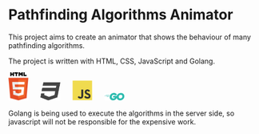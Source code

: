 # Pathfinding Algorithms Animator
This project aims to create an animator that shows the behaviour of many pathfinding algorithms.

The project is written with HTML, CSS, JavaScript and Golang.
<div float="left">
    <img src="readme_files/html.svg" width=40 style="margin-right: 20px">
    <img src="readme_files/css.svg" width=40 style="margin-right: 20px">
    <img src="readme_files/javascript.svg" width=40 style="margin-right: 20px">
    <img src="readme_files/go.svg" width=40>
</div>

Golang is being used to execute the algorithms in the server side, so javascript will not be responsible for the expensive work.